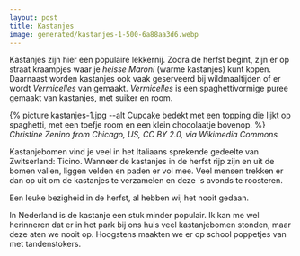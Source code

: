 ```yaml
---
layout: post
title: Kastanjes
image: generated/kastanjes-1-500-6a88aa3d6.webp
---
```


Kastanjes zijn hier een populaire lekkernij. Zodra de herfst begint, zijn er op straat kraampjes waar je _heisse Maroni_ (warme kastanjes) kunt kopen. Daarnaast worden kastanjes ook vaak geserveerd bij wildmaaltijden of er wordt _Vermicelles_ van gemaakt. _Vermicelles_ is een spaghettivormige puree gemaakt van kastanjes, met suiker en room.

{% picture kastanjes-1.jpg --alt Cupcake bedekt met een topping die lijkt op spaghetti, met een toefje room en een klein chocolaatje bovenop. %}
_Christine Zenino from Chicago, US, CC BY 2.0, via Wikimedia Commons_

Kastanjebomen vind je veel in het Italiaans sprekende gedeelte van Zwitserland: Ticino. Wanneer de kastanjes in de herfst rijp zijn en uit de bomen vallen, liggen velden en paden er vol mee. Veel mensen trekken er dan op uit om de kastanjes te verzamelen en deze 's avonds te roosteren.

Een leuke bezigheid in de herfst, al hebben wij het nooit gedaan.

In Nederland is de kastanje een stuk minder populair. Ik kan me wel herinneren dat er in het park bij ons huis veel kastanjebomen stonden, maar deze aten we nooit op. Hoogstens maakten we er op school poppetjes van met tandenstokers.
